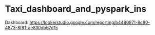 # Taxi_dashboard_and_pyspark_ins

Dashboard: https://lookerstudio.google.com/reporting/b4480971-8c80-4873-8f81-ae830db67d15
